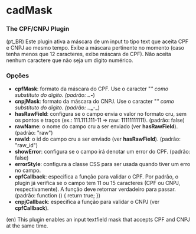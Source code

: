 # cadMask

### The CPF/CNPJ Plugin

(pt_BR) Este plugin ativa a máscara de um input to tipo text que aceita CPF e CNPJ ao mesmo tempo.
Exibe a máscara pertinente no momento (caso tenha menos que 12 caracteres, exibe máscara de CPF).
Não aceita nenhum caractere que não seja um dígito numérico.

### Opções

* **cpfMask**: formato da máscara do CPF. Use o caracter "_" como substituto do dígito. (padrão: ___.___.___-__)
* **cnpjMask**: formato da máscara do CNPJ. Use o caracter "_" como substituto do dígito. (padrão: ___.___.___\____-__)
* **hasRawField**: configura se o campo envia o valor no formato cru, sem os pontos e traços (ex.: 111.111.111-11 => raw: 11111111111). (padrão: false)
* **rawName**: o nome do campo cru a ser enviado (ver **hasRawField**). (padrão: "raw")
* **rawId**: o id do campo cru a ser enviado (ver **hasRawField**). (padrão: "raw_id")
* **showError**: configura se o campo irá denotar um error do CPF. (padrão: false)
* **errorStyle**: configura a classe CSS para ser usada quando tiver um erro no campo.
* **cpfCallback**: especifica a função para validar o CPF.
                   Por padrão, o plugin já verifica se o campo tem 11 ou 15 caracteres (CPF ou CNPJ, respectivamente).
                   A função deve retornar verdadeiro para passar. (padrão: function () { return true; })
* **cnpjCallback**: especifica a função para validar o CNPJ (ver **cpfCallback**).

(en) This plugin enables an input textfield mask that accepts CPF and CNPJ at the same time. 